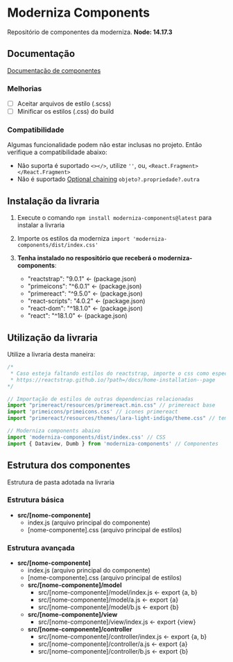 # Moderniza Components

Repositório de componentes da moderniza.
**Node: 14.17.3**

## Documentação

[Documentação de componentes](/documentation/index.md)


### Melhorias

- [ ] Aceitar arquivos de estilo (.scss)
- [ ] Minificar os estilos (.css) do build

### Compatibilidade

Algumas funcionalidade podem não estar inclusas no projeto. Então verifique a compatibilidade abaixo:

- Não suporta é suportado `<></>`, utilize `''`, ou, `<React.Fragment></React.Fragment>`
- Não é suportado [Optional chaining](https://developer.mozilla.org/en-US/docs/Web/JavaScript/Reference/Operators/Optional_chaining) `objeto?.propriedade?.outra`


## Instalação da livraria

1. Execute o comando ```npm install moderniza-components@latest``` para instalar a livraria
2. Importe os estilos da moderniza `import 'moderniza-components/dist/index.css'`
3. **Tenha instalado no respositório que receberá o moderniza-components**:

   - "reactstrap": "9.0.1" <- (package.json)
   - "primeicons": "^6.0.1" <- (package.json)
   - "primereact": "^9.5.0" <- (package.json)
   - "react-scripts": "4.0.2" <- (package.json)
   - "react-dom": "^18.1.0" <- (package.json)
   - "react": "^18.1.0" <- (package.json)

## Utilização da livraria

Utilize a livraria desta maneira:

```js
/*
 * Caso esteja faltando estilos do reactstrap, importe o css como especificado em:
 * https://reactstrap.github.io/?path=/docs/home-installation--page
*/

// Importação de estilos de outras dependencias relacionadas
import "primereact/resources/primereact.min.css" // primereact base
import 'primeicons/primeicons.css' // icones primereact
import "primereact/resources/themes/lara-light-indigo/theme.css" // tema prime react

// Moderniza components abaixo
import 'moderniza-components/dist/index.css' // CSS
import { Dataview, Dumb } from 'moderniza-components' // Componentes
```

## Estrutura dos componentes

Estrutura de pasta adotada na livraria

### Estrutura básica

- **src/[nome-componente]**
  - index.js (arquivo principal do componente)
  - [nome-componente].css (arquivo principal de estilos)

### Estrutura avançada

- **src/[nome-componente]**
  - index.js (arquivo principal do componente)
  - [nome-componente].css (arquivo principal de estilos)
  - **src/[nome-componente]/model**
    - src/[nome-componente]/model/index.js <- export {a, b}
    - src/[nome-componente]/model/a.js <- export {a}
    - src/[nome-componente]/model/b.js <- export {b}
  - **src/[nome-componente]/view**
    - src/[nome-componente]/view/index.js <- export {view}
  - **src/[nome-componente]/controller**
    - src/[nome-componente]/controller/index.js <- export {a, b}
    - src/[nome-componente]/controller/a.js <- export {a}
    - src/[nome-componente]/controller/b.js <- export {b}
